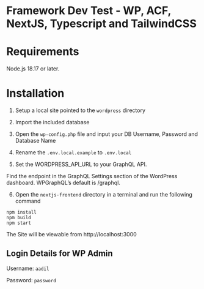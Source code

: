 
# Framework Dev Test - WP, ACF, NextJS, Typescript and TailwindCSS




# Requirements
Node.js 18.17 or later.

# Installation

1. Setup a local site pointed to the `wordpress` directory


2.  Import the included database


3. Open the `wp-config.php` file and input your DB Username, Password and Database Name

4. Rename the `.env.local.example` to `.env.local`

5. Set the WORDPRESS_API_URL to your GraphQL API.

Find the endpoint in the GraphQL Settings section of the WordPress dashboard. WPGraphQL’s default is /graphql.


6. Open the `nextjs-frontend` directory in a terminal and run the following command

```
npm install
npm build
npm start
```

The Site will be viewable from  http://localhost:3000



## Login Details for WP Admin

Username: `aadil`

Password: `password`